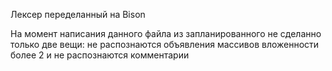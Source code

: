 ﻿Лексер переделанный на Bison

На момент написания данного файла из запланированного не сделанно
только две вещи: не распознаются объявления массивов вложенности более 2
и не распознаются комментарии